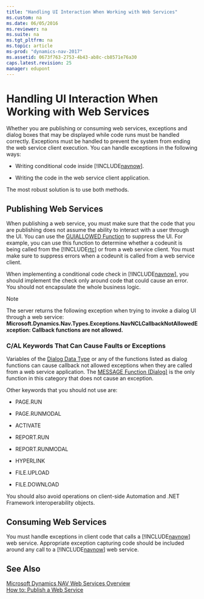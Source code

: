 ```yaml
---
title: "Handling UI Interaction When Working with Web Services"
ms.custom: na
ms.date: 06/05/2016
ms.reviewer: na
ms.suite: na
ms.tgt_pltfrm: na
ms.topic: article
ms-prod: "dynamics-nav-2017"
ms.assetid: 0673f763-2753-4b43-ab8c-cb8571e76a30
caps.latest.revision: 25
manager: edupont
---
```

# Handling UI Interaction When Working with Web Services
Whether you are publishing or consuming web services, exceptions and dialog boxes that may be displayed while code runs must be handled correctly. Exceptions must be handled to prevent the system from ending the web service client execution. You can handle exceptions in the following ways:  
  
-   Writing conditional code inside [!INCLUDE[navnow](includes/navnow_md.md)].  
  
-   Writing the code in the web service client application.  
  
 The most robust solution is to use both methods.  
  
## Publishing Web Services  
 When publishing a web service, you must make sure that the code that you are publishing does not assume the ability to interact with a user through the UI. You can use the [GUIALLOWED Function](GUIALLOWED-Function.md) to suppress the UI. For example, you can use this function to determine whether a codeunit is being called from the [!INCLUDE[rtc](includes/rtc_md.md)] or from a web service client. You must make sure to suppress errors when a codeunit is called from a web service client.  
  
 When implementing a conditional code check in [!INCLUDE[navnow](includes/navnow_md.md)], you should implement the check only around code that could cause an error. You should not encapsulate the whole business logic.  
  
> [!NOTE]  
>  The server returns the following exception when trying to invoke a dialog UI through a web service: **Microsoft.Dynamics.Nav.Types.Exceptions.NavNCLCallbackNotAllowedException: Callback functions are not allowed.**  
  
### C/AL Keywords That Can Cause Faults or Exceptions  
 Variables of the [Dialog Data Type](Dialog-Data-Type.md) or any of the functions listed as dialog functions can cause callback not allowed exceptions when they are called from a web service application. The [MESSAGE Function \(Dialog\)](MESSAGE-Function--Dialog-.md) is the only function in this category that does not cause an exception.  
  
 Other keywords that you should not use are:  
  
-   PAGE.RUN  
  
-   PAGE.RUNMODAL  
  
-   ACTIVATE  
  
-   REPORT.RUN  
  
-   REPORT.RUNMODAL  
  
-   HYPERLINK  
  
-   FILE.UPLOAD  
  
-   FILE.DOWNLOAD  
  
 You should also avoid operations on client-side Automation and .NET Framework interoperability objects.  
  
## Consuming Web Services  
 You must handle exceptions in client code that calls a [!INCLUDE[navnow](includes/navnow_md.md)] web service. Appropriate exception capturing code should be included around any call to a [!INCLUDE[navnow](includes/navnow_md.md)] web service.  
  
## See Also  
 [Microsoft Dynamics NAV Web Services Overview](Microsoft-Dynamics-NAV-Web-Services-Overview.md)   
 [How to: Publish a Web Service](How%20to:%20Publish%20a%20Web%20Service.md)